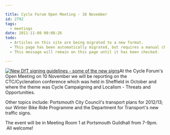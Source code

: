 ```yaml
---

title: Cycle Forum Open Meeting - 10 November
id: 2792
tags:
  - meetings
date: 2011-11-08 00:08:26
todo:
  - Articles on this site are being migrated to a new format.
  - This page has been automatically migrated, but requires a manual check-&-tune to ensure the format and links all work as expected.
  - This message will remain on this page until it has been checked.

---
```


[![](http://www.pompeybug.co.uk/wp-content/uploads/2011/11/New-DfT-signing-guidelines-some-of-the-new-signs-300x300.jpg "New DfT signing guidelines - some of the new signs")](/assets/New-DfT-signing-guidelines-some-of-the-new-signs.jpg)At the Cycle Forum's Open Meeting on 10 November we will be reporting on the CTC/Cyclenation conference which was held in Sheffield in October and where the theme was Cycle Campaigning and Localism - Threats and Opportunities.

Other topics include: Portsmouth City Council's transport plans for 2012/13; our Winter Bike Ride Programme and the Department for Transport's new traffic signs.

The event will be in Meeting Room 1 at Portsmouth Guildhall from 7-9pm.  All welcome!